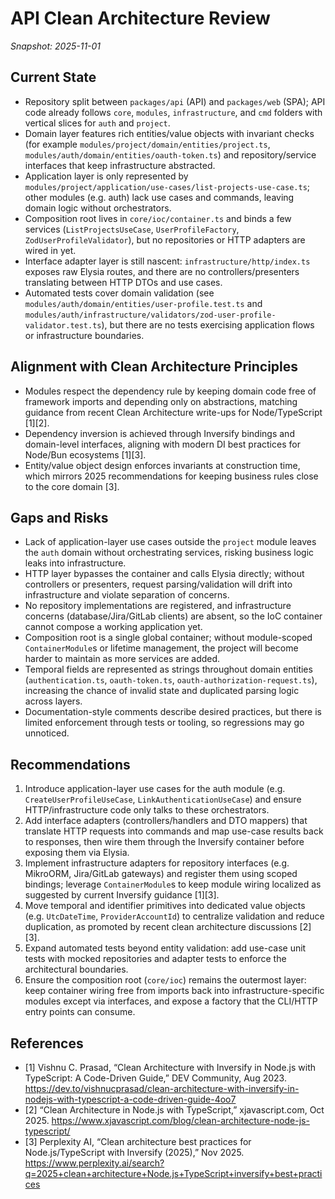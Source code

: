# API Clean Architecture Review

_Snapshot: 2025-11-01_

## Current State
- Repository split between `packages/api` (API) and `packages/web` (SPA); API code already follows `core`, `modules`, `infrastructure`, and `cmd` folders with vertical slices for `auth` and `project`.
- Domain layer features rich entities/value objects with invariant checks (for example `modules/project/domain/entities/project.ts`, `modules/auth/domain/entities/oauth-token.ts`) and repository/service interfaces that keep infrastructure abstracted.
- Application layer is only represented by `modules/project/application/use-cases/list-projects-use-case.ts`; other modules (e.g. auth) lack use cases and commands, leaving domain logic without orchestrators.
- Composition root lives in `core/ioc/container.ts` and binds a few services (`ListProjectsUseCase`, `UserProfileFactory`, `ZodUserProfileValidator`), but no repositories or HTTP adapters are wired in yet.
- Interface adapter layer is still nascent: `infrastructure/http/index.ts` exposes raw Elysia routes, and there are no controllers/presenters translating between HTTP DTOs and use cases.
- Automated tests cover domain validation (see `modules/auth/domain/entities/user-profile.test.ts` and `modules/auth/infrastructure/validators/zod-user-profile-validator.test.ts`), but there are no tests exercising application flows or infrastructure boundaries.

## Alignment with Clean Architecture Principles
- Modules respect the dependency rule by keeping domain code free of framework imports and depending only on abstractions, matching guidance from recent Clean Architecture write-ups for Node/TypeScript [1][2].
- Dependency inversion is achieved through Inversify bindings and domain-level interfaces, aligning with modern DI best practices for Node/Bun ecosystems [1][3].
- Entity/value object design enforces invariants at construction time, which mirrors 2025 recommendations for keeping business rules close to the core domain [3].

## Gaps and Risks
- Lack of application-layer use cases outside the `project` module leaves the `auth` domain without orchestrating services, risking business logic leaks into infrastructure.
- HTTP layer bypasses the container and calls Elysia directly; without controllers or presenters, request parsing/validation will drift into infrastructure and violate separation of concerns.
- No repository implementations are registered, and infrastructure concerns (database/Jira/GitLab clients) are absent, so the IoC container cannot compose a working application yet.
- Composition root is a single global container; without module-scoped `ContainerModule`s or lifetime management, the project will become harder to maintain as more services are added.
- Temporal fields are represented as strings throughout domain entities (`authentication.ts`, `oauth-token.ts`, `oauth-authorization-request.ts`), increasing the chance of invalid state and duplicated parsing logic across layers.
- Documentation-style comments describe desired practices, but there is limited enforcement through tests or tooling, so regressions may go unnoticed.

## Recommendations
1. Introduce application-layer use cases for the auth module (e.g. `CreateUserProfileUseCase`, `LinkAuthenticationUseCase`) and ensure HTTP/infrastructure code only talks to these orchestrators.
2. Add interface adapters (controllers/handlers and DTO mappers) that translate HTTP requests into commands and map use-case results back to responses, then wire them through the Inversify container before exposing them via Elysia.
3. Implement infrastructure adapters for repository interfaces (e.g. MikroORM, Jira/GitLab gateways) and register them using scoped bindings; leverage `ContainerModule`s to keep module wiring localized as suggested by current Inversify guidance [1][3].
4. Move temporal and identifier primitives into dedicated value objects (e.g. `UtcDateTime`, `ProviderAccountId`) to centralize validation and reduce duplication, as promoted by recent clean architecture discussions [2][3].
5. Expand automated tests beyond entity validation: add use-case unit tests with mocked repositories and adapter tests to enforce the architectural boundaries.
6. Ensure the composition root (`core/ioc`) remains the outermost layer: keep container wiring free from imports back into infrastructure-specific modules except via interfaces, and expose a factory that the CLI/HTTP entry points can consume.

## References
- [1] Vishnu C. Prasad, “Clean Architecture with Inversify in Node.js with TypeScript: A Code-Driven Guide,” DEV Community, Aug 2023. https://dev.to/vishnucprasad/clean-architecture-with-inversify-in-nodejs-with-typescript-a-code-driven-guide-4oo7
- [2] “Clean Architecture in Node.js with TypeScript,” xjavascript.com, Oct 2025. https://www.xjavascript.com/blog/clean-architecture-node-js-typescript/
- [3] Perplexity AI, “Clean architecture best practices for Node.js/TypeScript with Inversify (2025),” Nov 2025. https://www.perplexity.ai/search?q=2025+clean+architecture+Node.js+TypeScript+inversify+best+practices
